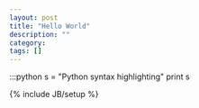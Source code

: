 ```yaml
---
layout: post
title: "Hello World"
description: ""
category: 
tags: []
---
```


:::python
s = "Python syntax highlighting"
print s

{% include JB/setup %}
